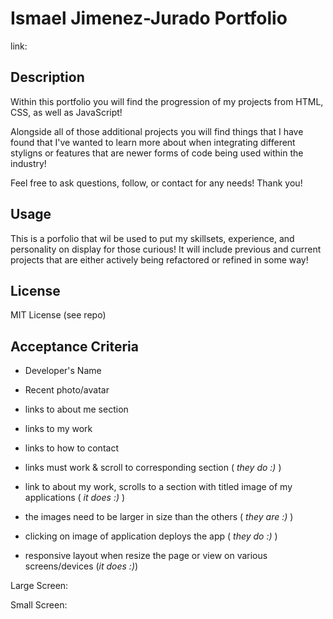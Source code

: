 # Ismael Jimenez-Jurado Portfolio
link:  

## Description
Within this portfolio you will find the progression of my projects from HTML, CSS, as well as JavaScript! 

Alongside all of those additional projects you will find things that I have found that I've wanted to learn more about when integrating different styligns or features that are newer forms of code being used within the industry!

Feel free to ask questions, follow, or contact for any needs! Thank you!

## Usage

This is a porfolio that wil be used to put my skillsets, experience, and personality on display for those curious! It will include previous and current projects that are either actively being refactored or refined in some way!

## License
MIT License (see repo)

## Acceptance Criteria

- Developer's Name

- Recent photo/avatar

- links to about me section

- links to my work

- links to how to contact

- links must work & scroll to corresponding section (<i> they do :) </i>)

- link to about my work, scrolls to a section with titled image of my applications (<i> it does :) </i>)

- the images need to be larger in size than the others (<i> they are :) </i>)

- clicking on image of application deploys the app (<i> they do :) </i>)

- responsive layout when resize the page or view on various screens/devices (<i>it does :)</i>)

Large Screen:

Small Screen:
